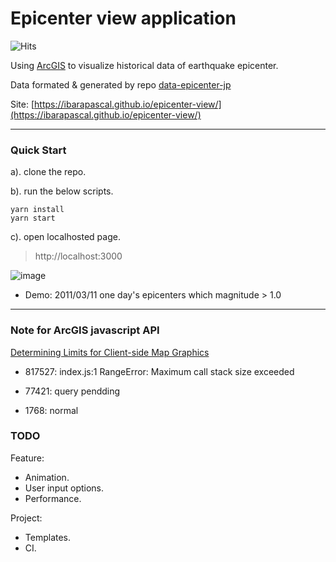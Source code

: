 # Epicenter view application

<div style="text-align: left">
  <img src="https://hitcounter.pythonanywhere.com/count/tag.svg?url=https://github.com/ibarapascal/epicenter-view" alt="Hits">
</div>

Using [ArcGIS](https://developers.arcgis.com/javascript/latest/api-reference/index.html) to visualize historical data of earthquake epicenter.

Data formated & generated by repo [data-epicenter-jp](https://github.com/ibarapascal/data-epicenter-jp)

Site: [https://ibarapascal.github.io/epicenter-view/](https://ibarapascal.github.io/epicenter-view/)

---

### Quick Start

a). clone the repo.

b). run the below scripts.

```shell
yarn install
yarn start
```

c). open localhosted page.

>http://localhost:3000

![image](https://user-images.githubusercontent.com/30466424/82753566-89aa0b80-9e01-11ea-8efe-e6b6ae33ad9e.png)

- Demo: 2011/03/11 one day's epicenters which magnitude > 1.0

---

### Note for ArcGIS javascript API

[Determining Limits for Client-side Map Graphics](https://developers.arcgis.com/javascript/3/jshelp/limits_for_graphics.html)

- 817527: index.js:1 RangeError: Maximum call stack size exceeded

- 77421: query pendding

- 1768: normal

### TODO

Feature:

- Animation.  
- User input options.  
- Performance.

Project:

- Templates.
- CI.
